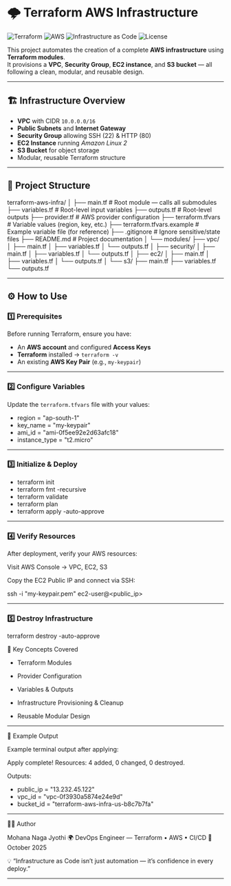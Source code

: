 # 🌩️ Terraform AWS Infrastructure

![Terraform](https://img.shields.io/badge/Terraform-v1.9+-623CE4?logo=terraform&logoColor=white)
![AWS](https://img.shields.io/badge/AWS-Cloud-orange?logo=amazon-aws&logoColor=white)
![Infrastructure as Code](https://img.shields.io/badge/IaC-Automation-blue)
![License](https://img.shields.io/badge/License-MIT-green)

This project automates the creation of a complete **AWS infrastructure** using **Terraform modules**.  
It provisions a **VPC**, **Security Group**, **EC2 instance**, and **S3 bucket** — all following a clean, modular, and reusable design.

---

## 🏗️ Infrastructure Overview

- **VPC** with CIDR `10.0.0.0/16`  
- **Public Subnets** and **Internet Gateway**  
- **Security Group** allowing SSH (22) & HTTP (80)  
- **EC2 Instance** running *Amazon Linux 2*  
- **S3 Bucket** for object storage  
- Modular, reusable Terraform structure  

---

## 📂 Project Structure

terraform-aws-infra/
│
├── main.tf                   # Root module — calls all submodules
├── variables.tf              # Root-level input variables
├── outputs.tf                # Root-level outputs
├── provider.tf               # AWS provider configuration
├── terraform.tfvars          # Variable values (region, key, etc.)
├── terraform.tfvars.example  # Example variable file (for reference)
├── .gitignore                # Ignore sensitive/state files
├── README.md                 # Project documentation
│
└── modules/
    ├── vpc/
    │   ├── main.tf
    │   ├── variables.tf
    │   └── outputs.tf
    │
    ├── security/
    │   ├── main.tf
    │   ├── variables.tf
    │   └── outputs.tf
    │
    ├── ec2/
    │   ├── main.tf
    │   ├── variables.tf
    │   └── outputs.tf
    │
    └── s3/
        ├── main.tf
        ├── variables.tf
        └── outputs.tf




---

## ⚙️ How to Use

### 1️⃣ Prerequisites

Before running Terraform, ensure you have:
- An **AWS account** and configured **Access Keys**
- **Terraform** installed → `terraform -v`
- An existing **AWS Key Pair** (e.g., `my-keypair`)

---

### 2️⃣ Configure Variables

Update the `terraform.tfvars` file with your values:


- region        = "ap-south-1"
- key_name      = "my-keypair"
- ami_id        = "ami-0f5ee92e2d63afc18"
- instance_type = "t2.micro"

---

### 3️⃣ Initialize & Deploy

- terraform init
- terraform fmt -recursive
- terraform validate
- terraform plan
- terraform apply -auto-approve

---

### 4️⃣ Verify Resources

After deployment, verify your AWS resources:

Visit AWS Console → VPC, EC2, S3

Copy the EC2 Public IP and connect via SSH:

ssh -i "my-keypair.pem" ec2-user@<public_ip>

---

### 5️⃣ Destroy Infrastructure

terraform destroy -auto-approve

🧠 Key Concepts Covered

- Terraform Modules

- Provider Configuration

- Variables & Outputs

- Infrastructure Provisioning & Cleanup

- Reusable Modular Design

---

🧩 Example Output

Example terminal output after applying:

Apply complete! Resources: 4 added, 0 changed, 0 destroyed.

Outputs:

- public_ip = "13.232.45.122"
- vpc_id    = "vpc-0f3930a5874e24e9d"
- bucket_id = "terraform-aws-infra-us-b8c7b7fa"

---

👩‍💻 Author

Mohana Naga Jyothi
🌍 DevOps Engineer — Terraform • AWS • CI/CD
📅 October 2025

💡 “Infrastructure as Code isn’t just automation — it’s confidence in every deploy.”

---

